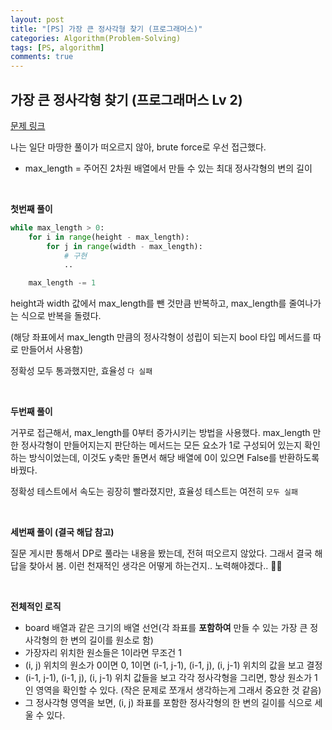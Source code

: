 ```yaml
---
layout: post
title: "[PS] 가장 큰 정사각형 찾기 (프로그래머스)"
categories: Algorithm(Problem-Solving)
tags: [PS, algorithm]
comments: true
---
```


## 가장 큰 정사각형 찾기 (프로그래머스 Lv 2)

[문제 링크](https://programmers.co.kr/learn/courses/30/lessons/12905)

나는 일단 마땅한 풀이가 떠오르지 않아, brute force로 우선 접근했다.

- max_length = 주어진 2차원 배열에서 만들 수 있는 최대 정사각형의 변의 길이

<br>

**첫번째 풀이**

```python
while max_length > 0:
	for i in range(height - max_length):
		for j in range(width - max_length):
			# 구현
			..

	max_length -= 1
```

height과 width 값에서 max_length를 뺀 것만큼 반복하고, max_length를 줄여나가는 식으로 반복을 돌렸다.

(해당 좌표에서 max_length 만큼의 정사각형이 성립이 되는지 bool 타입 메서드를 따로 만들어서 사용함)

정확성 모두 통과했지만, 효율성 `다 실패`

<br>

**두번째 풀이**

거꾸로 접근해서, max_length를 0부터 증가시키는 방법을 사용했다. max_length 만한 정사각형이 만들어지는지 판단하는 메서드는 모든 요소가 1로 구성되어 있는지 확인하는 방식이었는데, 이것도 y축만 돌면서 해당 배열에 0이 있으면 False를 반환하도록 바꿨다.

정확성 테스트에서 속도는 굉장히 빨라졌지만, 효율성 테스트는 여전히 `모두 실패`

<br>

**세번째 풀이 (결국 해답 참고)**

질문 게시판 통해서 DP로 풀라는 내용을 봤는데, 전혀 떠오르지 않았다. 그래서 결국 해답을 찾아서 봄. 이런 천재적인 생각은 어떻게 하는건지.. 노력해야겠다.. 👊🏻

<br>

**전체적인 로직**

- board 배열과 같은 크기의 배열 선언(각 좌표를 **포함하여** 만들 수 있는 가장 큰 정사각형의 한 변의 길이를 원소로 함)
- 가장자리 위치한 원소들은 1이라면 무조건 1
- (i, j) 위치의 원소가 0이면 0, 1이면 (i-1, j-1), (i-1, j), (i, j-1) 위치의 값을 보고 결정
- (i-1, j-1), (i-1, j), (i, j-1) 위치 값들을 보고 각각 정사각형을 그리면, 항상 원소가 1인 영역을 확인할 수 있다.
  (작은 문제로 쪼개서 생각하는게 그래서 중요한 것 같음)
- 그 정사각형 영역을 보면, (i, j) 좌표를 포함한 정사각형의 한 변의 길이를 식으로 세울 수 있다.
